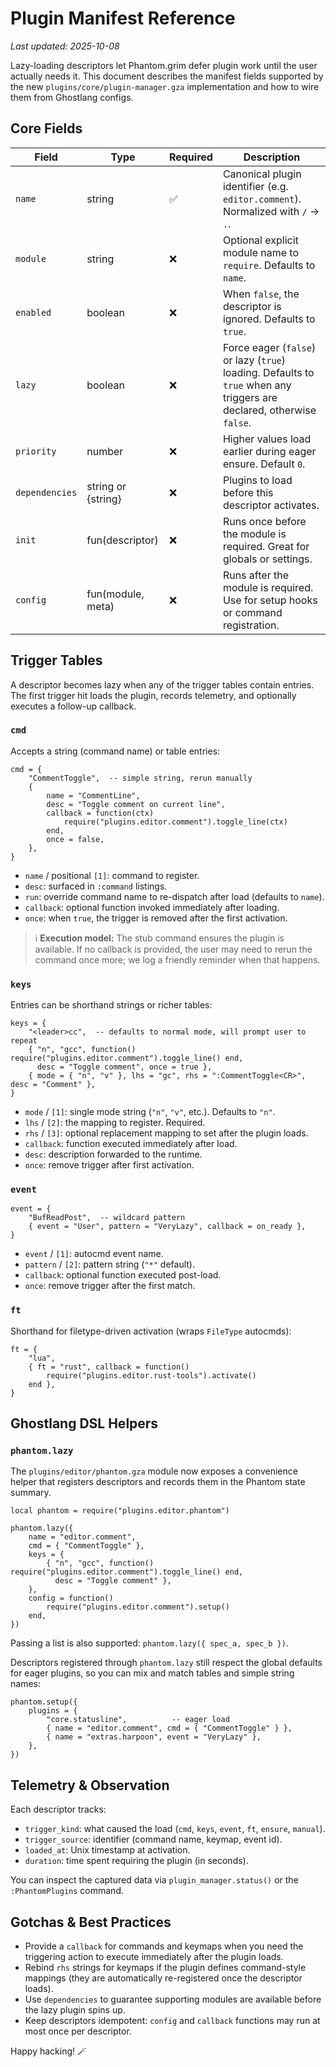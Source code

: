 # Plugin Manifest Reference

_Last updated: 2025-10-08_

Lazy-loading descriptors let Phantom.grim defer plugin work until the user
actually needs it. This document describes the manifest fields supported by the
new `plugins/core/plugin-manager.gza` implementation and how to wire them from
Ghostlang configs.

## Core Fields

| Field | Type | Required | Description |
|-------|------|----------|-------------|
| `name` | string | ✅ | Canonical plugin identifier (e.g. `editor.comment`). Normalized with `/` → `.`. |
| `module` | string | ❌ | Optional explicit module name to `require`. Defaults to `name`. |
| `enabled` | boolean | ❌ | When `false`, the descriptor is ignored. Defaults to `true`. |
| `lazy` | boolean | ❌ | Force eager (`false`) or lazy (`true`) loading. Defaults to `true` when any triggers are declared, otherwise `false`. |
| `priority` | number | ❌ | Higher values load earlier during eager ensure. Default `0`. |
| `dependencies` | string or {string} | ❌ | Plugins to load before this descriptor activates. |
| `init` | fun(descriptor) | ❌ | Runs once before the module is required. Great for globals or settings. |
| `config` | fun(module, meta) | ❌ | Runs after the module is required. Use for setup hooks or command registration. |

## Trigger Tables

A descriptor becomes lazy when any of the trigger tables contain entries. The
first trigger hit loads the plugin, records telemetry, and optionally executes a
follow-up callback.

### `cmd`

Accepts a string (command name) or table entries:

```ghostlang
cmd = {
    "CommentToggle",  -- simple string, rerun manually
    {
        name = "CommentLine",
        desc = "Toggle comment on current line",
        callback = function(ctx)
            require("plugins.editor.comment").toggle_line(ctx)
        end,
        once = false,
    },
}
```

- `name` / positional `[1]`: command to register.
- `desc`: surfaced in `:command` listings.
- `run`: override command name to re-dispatch after load (defaults to `name`).
- `callback`: optional function invoked immediately after loading.
- `once`: when `true`, the trigger is removed after the first activation.

> ℹ️ **Execution model:** The stub command ensures the plugin is available. If no
> callback is provided, the user may need to rerun the command once more; we log a
> friendly reminder when that happens.

### `keys`

Entries can be shorthand strings or richer tables:

```ghostlang
keys = {
    "<leader>cc",  -- defaults to normal mode, will prompt user to repeat
    { "n", "gcc", function() require("plugins.editor.comment").toggle_line() end,
      desc = "Toggle comment", once = true },
    { mode = { "n", "v" }, lhs = "gc", rhs = ":CommentToggle<CR>", desc = "Comment" },
}
```

- `mode` / `[1]`: single mode string (`"n"`, `"v"`, etc.). Defaults to `"n"`.
- `lhs` / `[2]`: the mapping to register. Required.
- `rhs` / `[3]`: optional replacement mapping to set after the plugin loads.
- `callback`: function executed immediately after load.
- `desc`: description forwarded to the runtime.
- `once`: remove trigger after first activation.

### `event`

```ghostlang
event = {
    "BufReadPost",  -- wildcard pattern
    { event = "User", pattern = "VeryLazy", callback = on_ready },
}
```

- `event` / `[1]`: autocmd event name.
- `pattern` / `[2]`: pattern string (`"*"` default).
- `callback`: optional function executed post-load.
- `once`: remove trigger after the first match.

### `ft`

Shorthand for filetype-driven activation (wraps `FileType` autocmds):

```ghostlang
ft = {
    "lua",
    { ft = "rust", callback = function()
        require("plugins.editor.rust-tools").activate()
    end },
}
```

## Ghostlang DSL Helpers

### `phantom.lazy`

The `plugins/editor/phantom.gza` module now exposes a convenience helper that
registers descriptors and records them in the Phantom state summary.

```ghostlang
local phantom = require("plugins.editor.phantom")

phantom.lazy({
    name = "editor.comment",
    cmd = { "CommentToggle" },
    keys = {
        { "n", "gcc", function() require("plugins.editor.comment").toggle_line() end,
          desc = "Toggle comment" },
    },
    config = function()
        require("plugins.editor.comment").setup()
    end,
})
```

Passing a list is also supported: `phantom.lazy({ spec_a, spec_b })`.

Descriptors registered through `phantom.lazy` still respect the global defaults
for eager plugins, so you can mix and match tables and simple string names:

```ghostlang
phantom.setup({
    plugins = {
        "core.statusline",          -- eager load
        { name = "editor.comment", cmd = { "CommentToggle" } },
        { name = "extras.harpoon", event = "VeryLazy" },
    },
})
```

## Telemetry & Observation

Each descriptor tracks:

- `trigger_kind`: what caused the load (`cmd`, `keys`, `event`, `ft`, `ensure`, `manual`).
- `trigger_source`: identifier (command name, keymap, event id).
- `loaded_at`: Unix timestamp at activation.
- `duration`: time spent requiring the plugin (in seconds).

You can inspect the captured data via `plugin_manager.status()` or the
`:PhantomPlugins` command.

## Gotchas & Best Practices

- Provide a `callback` for commands and keymaps when you need the triggering
  action to execute immediately after the plugin loads.
- Rebind `rhs` strings for keymaps if the plugin defines command-style mappings
  (they are automatically re-registered once the descriptor loads).
- Use `dependencies` to guarantee supporting modules are available before the
  lazy plugin spins up.
- Keep descriptors idempotent: `config` and `callback` functions may run at most
  once per descriptor.

Happy hacking! 🪄
